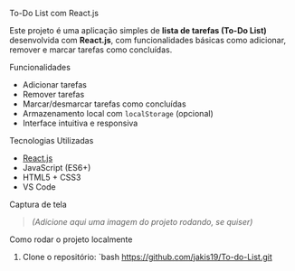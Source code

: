 To-Do List com React.js

Este projeto é uma aplicação simples de **lista de tarefas (To-Do List)** desenvolvida com **React.js**, com funcionalidades básicas como adicionar, remover e marcar tarefas como concluídas.

Funcionalidades

- Adicionar tarefas
-  Remover tarefas
-  Marcar/desmarcar tarefas como concluídas
-  Armazenamento local com `localStorage` (opcional)
-  Interface intuitiva e responsiva

 Tecnologias Utilizadas

- [React.js](https://reactjs.org/)
- JavaScript (ES6+)
- HTML5 + CSS3
- VS Code

Captura de tela

> *(Adicione aqui uma imagem do projeto rodando, se quiser)*

Como rodar o projeto localmente

1. Clone o repositório:
   `bash
https://github.com/jakis19/To-do-List.git
